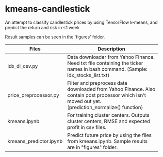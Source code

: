 # kmeans-candlestick
An attempt to classify candlestick prices by using TensorFlow k-means, and predict the return and risk in &lt;1 week

Result samples can be seen in the 'figures' folder.

|Files|Description|
|---|---|
|idx_dl_csv.py|Data downloader from Yahoo Finance. Need txt file containing the ticker names in bash command. (Sample: idx_stocks_list.txt)|
|price_preprocessor.py|Filter and preprocess data downloaded from Yahoo Finance. Also contain post processor which isn't moved out yet. (prediction_normalize() function)|
|kmeans.ipynb|For training cluster centers. Outputs cluster centers, RMSE and expected profit in csv files.|
|kmeans_predictor.ipynb|Predict future price by using the files from kmeans.ipynb. Sample results are in "figures" folder.|
